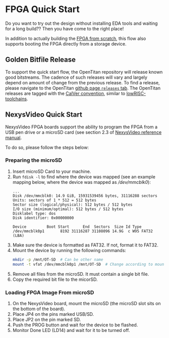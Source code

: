 # FPGA Quick Start

Do you want to try out the design without installing EDA tools and waiting for a long build??
Then you have come to the right place!

In addition to actually building the [FPGA from scratch](getting_started_fpga.md), this flow also supports booting the FPGA directly from a storage device.

## Golden Bitfile Release

To support the quick start flow, the OpenTitan repository will release known good bitstreams.
The cadence of such releases will vary and largely depend on amount of change from the previous release.
To find a release, please navigate to the OpenTitan [github page `releases` tab](https://github.com/lowRISC/opentitan/releases).
The OpenTitan releases are tagged with the [CalVer convention](https://calver.org), similar to [lowRISC-toolchains](https://github.com/lowRISC/lowrisc-toolchains/releases).


## NexysVideo Quick Start

NexysVideo FPGA boards support the ability to program the FPGA from a USB pen drive or a microSD card (see section 2.3 of [NexysVideo reference manual](https://reference.digilentinc.com/_media/reference/programmable-logic/nexys-video/nexysvideo_rm.pdf).

To do so, please follow the steps below:
### Preparing the microSD

1.  Insert microSD Card to your machine.
1.  Run `fdisk -l` to find where the device was mapped (see an example mapping
    below, where the device was mapped as */dev/mmcblk0*):
    ```
    ...
    Disk /dev/mmcblk0: 14.9 GiB, 15931539456 bytes, 31116288 sectors
    Units: sectors of 1 * 512 = 512 bytes
    Sector size (logical/physical): 512 bytes / 512 bytes
    I/O size (minimum/optimal): 512 bytes / 512 bytes
    Disklabel type: dos
    Disk identifier: 0x00000000

    Device         Boot Start      End  Sectors  Size Id Type
    /dev/mmcblk0p1       8192 31116287 31108096 14.9G  c W95 FAT32 (LBA)
    ```
1.  Make sure the device is formatted as FAT32. If not, format it to FAT32.
1.  Mount the device by running the following commands:
    ```bash
    mkdir -p /mnt/OT-SD  # Can be other name
    mount -t vfat /dev/mmcblk0p1 /mnt/OT-SD  # Change according to mount/dev name
    ```
1.  Remove all files from the microSD. It must contain a single bit file.
1.  Copy the required bit file to the micorSD.

### Loading FPGA Image From microSD

1.  On the NexysVideo board, mount the microSD (the microSD slot sits on the
    bottom of the board).
1.  Place JP4 on the pins marked USB/SD.
1.  Place JP2 on the pin marked SD.
1.  Push the PROG button and wait for the device to be flashed.
1.  Monitor Done LED (LD14) and wait for it to be turned off.

